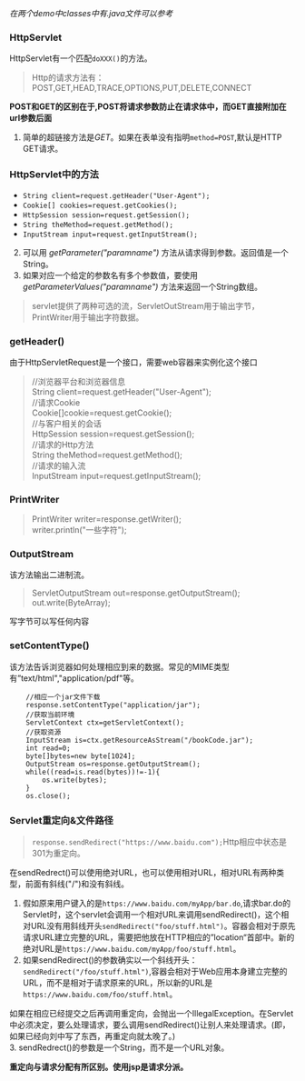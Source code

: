 *在两个demo中classes中有.java文件可以参考*  
### HttpServlet
HttpServlet有一个匹配`doXXX()`的方法。
>Http的请求方法有：POST,GET,HEAD,TRACE,OPTIONS,PUT,DELETE,CONNECT   

**POST和GET的区别在于,POST将请求参数防止在请求体中，而GET直接附加在url参数后面**     

1. 简单的超链接方法是*GET*。如果在表单没有指明`method=POST`,默认是HTTP GET请求。  

### HttpServlet中的方法 
* `String client=request.getHeader("User-Agent");`
* `Cookie[] cookies=request.getCookies();`
* `HttpSession session=request.getSession();`
* `String theMethod=request.getMethod();`  
* `InputStream input=request.getInputStream();`

2. 可以用 *getParameter("paramname")* 方法从请求得到参数。返回值是一个String。  
3. 如果对应一个给定的参数名有多个参数值，要使用 *getParameterValues("paramname")* 方法来返回一个String数组。  
> servlet提供了两种可选的流，ServletOutStream用于输出字节，PrintWriter用于输出字符数据。
### getHeader()
由于HttpServletRequest是一个接口，需要web容器来实例化这个接口
>//浏览器平台和浏览器信息  
String client=request.getHeader("User-Agent");  
//请求Cookie  
Cookie[]cookie=request.getCookie();  
//与客户相关的会话  
HttpSession session=request.getSession();  
//请求的Http方法  
String theMethod=request.getMethod();  
//请求的输入流  
InputStream input=request.getInputStream();

### PrintWriter
>PrintWriter writer=response.getWriter();  
writer.println("一些字符");
### OutputStream
该方法输出二进制流。
> ServletOutputStream out=response.getOutputStream();  
out.write(ByteArray);

写字节可以写任何内容   
### setContentType()
该方法告诉浏览器如何处理相应到来的数据。常见的MIME类型有”text/html","application/pdf"等。

        //相应一个jar文件下载
        response.setContentType("application/jar");
        //获取当前环境
        ServletContext ctx=getServletContext();
        //获取资源
        InputStream is=ctx.getResourceAsStream("/bookCode.jar");
        int read=0;
        byte[]bytes=new byte[1024];
        OutputStream os=response.getOutputStream();
        while((read=is.read(bytes))!=-1){
            os.write(bytes);
        }
        os.close();

### Servlet重定向&文件路径
>`response.sendRedirect("https://www.baidu.com");`Http相应中状态是301为重定向。  

在sendRedrect()可以使用绝对URL，也可以使用相对URL，相对URL有两种类型，前面有斜线("/")和没有斜线。   
1. 假如原来用户键入的是`https://www.baidu.com/myApp/bar.do`,请求bar.do的Servlet时，这个servlet会调用一个相对URL来调用sendRedirect()，这个相对URL没有用斜线开头`sendRedirect("foo/stuff.html")`。容器会相对于原先请求URL建立完整的URL，需要把他放在HTTP相应的”location“首部中。新的绝对URL是`https://www.baidu.com/myApp/foo/stuff.html`。
2. 如果sendRedirect()的参数确实以一个斜线开头：`sendRedirect("/foo/stuff.html")`,容器会相对于Web应用本身建立完整的URL，而不是相对于请求原来的URL，所以新的URL是`https://www.baidu.com/foo/stuff.html`。

如果在相应已经提交之后再调用重定向，会抛出一个IllegalException。在Servlet中必须决定，要么处理请求，要么调用sendRedirect()让别人来处理请求。(即，如果已经向刘中写了东西，再重定向就太晚了。)  
3. sendRedrect()的参数是一个String，而不是一个URL对象。  

**重定向与请求分配有所区别。使用jsp是请求分派。**
